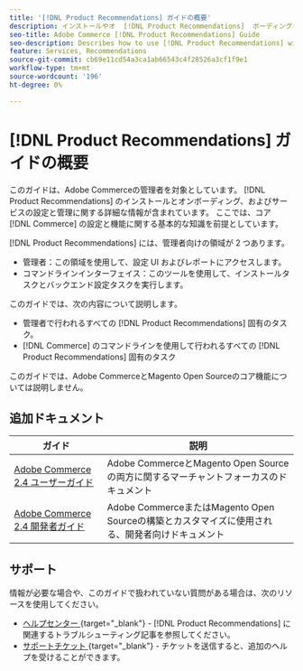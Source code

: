 ```yaml
---
title: '[!DNL Product Recommendations] ガイドの概要'
description: インストールやオ  [!DNL Product Recommendations]  ボーディングなど、Adobe Commerce管理者向けの包括的な情報を提供します
seo-title: Adobe Commerce [!DNL Product Recommendations] Guide
seo-description: Describes how to use [!DNL Product Recommendations] with Adobe Commerce.
feature: Services, Recommendations
source-git-commit: cb69e11cd54a3ca1ab66543c4f28526a3cf1f9e1
workflow-type: tm+mt
source-wordcount: '196'
ht-degree: 0%

---
```


# [!DNL Product Recommendations] ガイドの概要

このガイドは、Adobe Commerceの管理者を対象としています。 [!DNL Product Recommendations] のインストールとオンボーディング、およびサービスの設定と管理に関する詳細な情報が含まれています。 ここでは、コア [!DNL Commerce] の設定と機能に関する基本的な知識を前提としています。

[!DNL Product Recommendations] には、管理者向けの領域が 2 つあります。

* 管理者：この領域を使用して、設定 UI およびレポートにアクセスします。
* コマンドラインインターフェイス：このツールを使用して、インストールタスクとバックエンド設定タスクを実行します。

このガイドでは、次の内容について説明します。

* 管理者で行われるすべての [!DNL Product Recommendations] 固有のタスク。
* [!DNL Commerce] のコマンドラインを使用して行われるすべての [!DNL Product Recommendations] 固有のタスク

このガイドでは、Adobe CommerceとMagento Open Sourceのコア機能については説明しません。

## 追加ドキュメント

| ガイド | 説明 |
|------ | ----------- |
| [Adobe Commerce 2.4 ユーザーガイド ](https://experienceleague.adobe.com/docs/commerce.html) | Adobe CommerceとMagento Open Sourceの両方に関するマーチャントフォーカスのドキュメント |
| [Adobe Commerce 2.4 開発者ガイド ](https://developer.adobe.com/commerce/docs) | Adobe CommerceまたはMagento Open Sourceの構築とカスタマイズに使用される、開発者向けドキュメント |

## サポート

情報が必要な場合や、このガイドで扱われていない質問がある場合は、次のリソースを使用してください。

* [ ヘルプセンター ](https://experienceleague.adobe.com/docs/commerce-knowledge-base/kb/help-center-guide/magento-help-center-user-guide.html#submit-tickets){target="_blank"} - [!DNL Product Recommendations] に関連するトラブルシューティング記事を参照してください。
* [ サポートチケット ](https://experienceleague.adobe.com/docs/commerce-knowledge-base/kb/help-center-guide/magento-help-center-user-guide.html#submit-ticket){target="_blank"} - チケットを送信すると、追加のヘルプを受けることができます。
